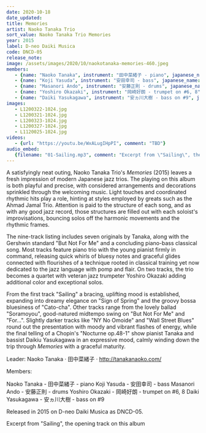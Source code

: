 ```yaml
---
date: 2020-10-18
date_updated: 
title: Memories
artist: Naoko Tanaka Trio
sort_value: Naoko Tanaka Trio Memories
year: 2015
label: D-neo Daiki Musica
code: DNCD-05
release_note: 
image: /assets/images/2020/10/naokotanaka-memories-460.jpeg
members:
   - {name: "Naoko Tanaka", instrument: "田中菜緒子 - piano", japanese_name: , url: ""}
   - {name: "Koji Yasuda", instrument: "安田幸司 - bass", japanese_name: , url: ""}
   - {name: "Masanori Ando", instrument: "安藤正則 - drums", japanese_name: , url: ""}
   - {name: "Yoshiro Okazaki", instrument: "岡崎好朗 - trumpet on #6, 8", japanese_name: , url: ""}
   - {name: "Daiki Yasukagawa", instrument: "安ヵ川大樹 - bass on #9", japanese_name: , url: ""}
images: 
   - L1200322-1024.jpg
   - L1200321-1024.jpg
   - L1200323-1024.jpg
   - L1200327-1024.jpg
   - L1120025-1024.jpg
videos: 
   - {url: "https://youtu.be/WxALugIHpPI", comment: "TBD"}
audio_embed:
   {filename: "01-Sailing.mp3", comment: "Excerpt from \"Sailing\", the opening track on this album:"}
---
```


A satisfyingly neat outing, Naoko Tanaka Trio's *Memories* (2015) leaves a fresh impression of modern Japanese jazz trios. The playing on this album is both playful and precise, with considered arrangements and decorations sprinkled through the welcoming music. Light touches and coordinated rhythmic hits play a role, hinting at styles employed by greats such as the Ahmad Jamal Trio. Attention is paid to the structure of each song, and as with any good jazz record, those structures are filled out with each soloist's improvisations, bouncing solos off the harmonic movements and the rhythmic frames.

The nine-track listing includes seven originals by Tanaka, along with the Gershwin standard "But Not For Me" and a concluding piano-bass classical song. Most tracks feature piano trio with the young pianist firmly in command, releasing quick whirls of bluesy notes and graceful glides connected with flourishes of a technique rooted in classical training yet now dedicated to the jazz language with pomp and flair. On two tracks, the trio becomes a quartet with veteran jazz trumpeter Yoshiro Okazaki adding additional color and exceptional solos.

From the first track "Sailing" a bracing, uplifting mood is established, expanding into dreamy elegance on "Sign of Spring" and the groovy bossa bluesiness of "Cato-cha". Other tracks range from the lovely ballad "Soramoyou", good-natured midtempo swing on "But Not For Me" and "For...". Slightly darker tracks like "NY No Omoide" and "Wall Street Blues" round out the presentation with moody and vibrant flashes of energy, while the final telling of a Chopin's "Nocturne op.48-1" show pianist Tanaka and bassist Daikiu Yasukagawa in an expressive mood, calmly winding down the trip through *Memories* with a graceful maturity.

Leader: Naoko Tanaka · 田中菜緒子 · http://tanakanaoko.com/

Members:

Naoko Tanaka - 田中菜緒子 - piano
Koji Yasuda - 安田幸司 - bass
Masanori Ando - 安藤正則 - drums
Yoshiro Okazaki - 岡崎好朗 - trumpet on #6, 8
Daiki Yasukagawa - 安ヵ川大樹 - bass on #9

Released in 2015 on D-neo Daiki Musica as DNCD-05.


Excerpt from "Sailing", the opening track on this album
